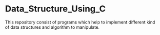 # Data_Structure_Using_C
This repository consist of programs which help to implement different kind of data structures and algorithm to manipulate.
